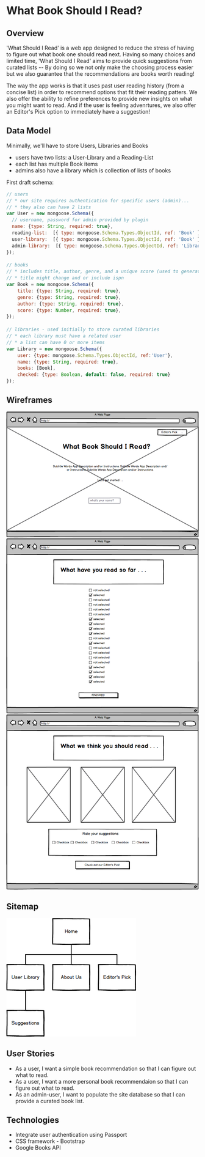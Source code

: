 
# What Book Should I Read?

## Overview

'What Should I Read' is a web app designed to reduce the stress of having to figure out what book one should read next. Having so many choices and limited time, 'What Should I Read' aims to provide quick suggestions from curated lists -- By doing so we not only make the choosing process easier but we also guarantee that the recommendations are books worth reading!

The way the app works is that it uses past user reading history (from a concise list) in order to recommend options that fit their reading patters. We also offer the ability to refine preferences to provide new insights on what you might want to read. And if the user is feeling advenrtures, we also offer an Editor's Pick option to immediately have a suggestion!


## Data Model

Minimally, we'll have to store Users, Libraries and Books

* users have two lists: a User-Library and a Reading-List
* each list has multiple Book items
* admins also have a library which is collection of lists of books

First draft schema:

```javascript
// users
// * our site requires authentication for specific users (admin)...
// * they also can have 2 lists
var User = new mongoose.Schema({
  // username, password for admin provided by plugin  
  name: {type: String, required: true},
  reading-list:  [{ type: mongoose.Schema.Types.ObjectId, ref: 'Book' }],
  user-library:  [{ type: mongoose.Schema.Types.ObjectId, ref: 'Book' }],
  admin-library:  [{ type: mongoose.Schema.Types.ObjectId, ref: 'Library' }]
});

// books
// * includes title, author, genre, and a unique score (used to generate recommendations)
// * title might change and or include ispn
var Book = new mongoose.Schema({
	title: {type: String, required: true},
    genre: {type: String, required: true},
    author: {type: String, required: true},
	score: {type: Number, required: true},
});

// libraries - used initially to store curated libraries
// * each library must have a related user
// * a list can have 0 or more items
var Library = new mongoose.Schema({
    user: {type: mongoose.Schema.Types.ObjectId, ref:'User'},
    name: {type: String, required: true},
	books: [Book],
    checked: {type: Boolean, default: false, required: true}
});
```

## Wireframes

![Main Page](documentation/MainPage-About.png)
![User Library](documentation/UserLibrary-UserInput.png)
![Suggestions](documentation/Suggestions-Output.png)

## Sitemap
![Sitemap](documentation/Sitemap-Basic.png)


## User Stories

* As a user, I want a simple book recommendation so that I can figure out what to read.
* As a user, I want a more personal book recommendaion so that I can figure out what to read.
* As an admin-user, I want to populate the site database so that I can provide a curated book list.

## Technologies

* Integrate user authentication using Passport 
* CSS framework - Bootstrap
* Google Books API

